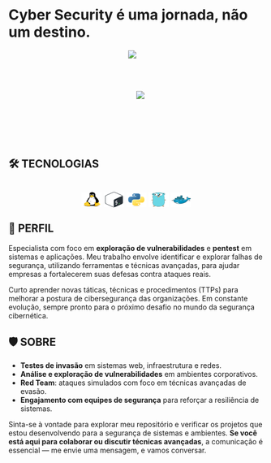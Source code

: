 # Cyber Security é uma jornada, não um destino.

<div align="center" style="display: flex; align-items: center; justify-content: center;">
  <img height="180em" src="https://github-profile-summary-cards.vercel.app/api/cards/stats?username=reisluan&theme=dark"/>
  <a href="https://github.com/reisluan">
    <img height="180em" src="https://github-readme-stats.vercel.app/api?username=reisluan&show_icons=true&theme=dark&include_all_commits=true&count_private=true"/>
  </a>
</div>

## 🛠️ TECNOLOGIAS

<div align="center" style="display: inline_block"><br>
  <img align="center" alt="Kali Linux" height="30" width="40" src="https://raw.githubusercontent.com/devicons/devicon/master/icons/linux/linux-original.svg">
  <img align="center" alt="Bash" height="30" width="40" src="https://raw.githubusercontent.com/devicons/devicon/master/icons/bash/bash-original.svg">
  <img align="center" alt="Python" height="30" width="40" src="https://raw.githubusercontent.com/devicons/devicon/master/icons/python/python-original.svg">
  <img align="center" alt="Go" height="30" width="40" src="https://raw.githubusercontent.com/devicons/devicon/master/icons/go/go-original.svg">
  <img align="center" alt="Docker" height="30" width="40" src="https://raw.githubusercontent.com/devicons/devicon/master/icons/docker/docker-original.svg">
</div>

## 🧠 PERFIL

Especialista com foco em **exploração de vulnerabilidades** e **pentest** em sistemas e aplicações. Meu trabalho envolve identificar e explorar falhas de segurança, utilizando ferramentas e técnicas avançadas, para ajudar empresas a fortalecerem suas defesas contra ataques reais.

Curto aprender novas táticas, técnicas e procedimentos (TTPs) para melhorar a postura de cibersegurança das organizações. Em constante evolução, sempre pronto para o próximo desafio no mundo da segurança cibernética.

## 🛡️ SOBRE

- **Testes de invasão** em sistemas web, infraestrutura e redes.
- **Análise e exploração de vulnerabilidades** em ambientes corporativos.
- **Red Team**: ataques simulados com foco em técnicas avançadas de evasão.
- **Engajamento com equipes de segurança** para reforçar a resiliência de sistemas.

Sinta-se à vontade para explorar meu repositório e verificar os projetos que estou desenvolvendo para a segurança de sistemas e ambientes. **Se você está aqui para colaborar ou discutir técnicas avançadas**, a comunicação é essencial — me envie uma mensagem, e vamos conversar.
